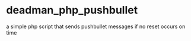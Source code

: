 # deadman_php_pushbullet
a simple php script that sends pushbullet messages if no reset occurs on time 
